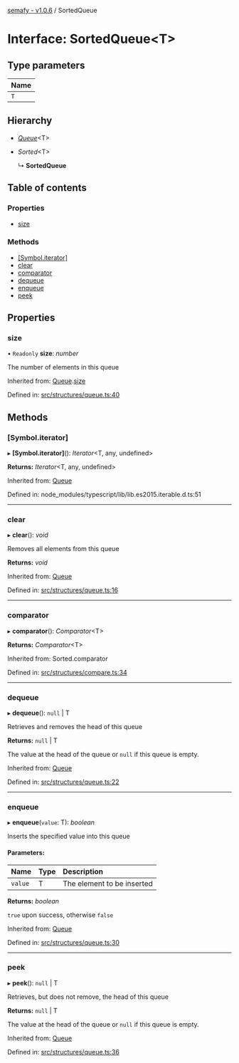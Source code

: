 [semafy - v1.0.6](../README.md) / SortedQueue

# Interface: SortedQueue<T\>

## Type parameters

| Name |
| :------ |
| `T` |

## Hierarchy

* [*Queue*](queue.md)<T\>

* *Sorted*<T\>

  ↳ **SortedQueue**

## Table of contents

### Properties

- [size](sortedqueue.md#size)

### Methods

- [[Symbol.iterator]](sortedqueue.md#[symbol.iterator])
- [clear](sortedqueue.md#clear)
- [comparator](sortedqueue.md#comparator)
- [dequeue](sortedqueue.md#dequeue)
- [enqueue](sortedqueue.md#enqueue)
- [peek](sortedqueue.md#peek)

## Properties

### size

• `Readonly` **size**: *number*

The number of elements in this queue

Inherited from: [Queue](queue.md).[size](queue.md#size)

Defined in: [src/structures/queue.ts:40](https://github.com/havelessbemore/semafy/blob/9e5af2a/src/structures/queue.ts#L40)

## Methods

### [Symbol.iterator]

▸ **[Symbol.iterator]**(): *Iterator*<T, any, undefined\>

**Returns:** *Iterator*<T, any, undefined\>

Inherited from: [Queue](queue.md)

Defined in: node_modules/typescript/lib/lib.es2015.iterable.d.ts:51

___

### clear

▸ **clear**(): *void*

Removes all elements from this queue

**Returns:** *void*

Inherited from: [Queue](queue.md)

Defined in: [src/structures/queue.ts:16](https://github.com/havelessbemore/semafy/blob/9e5af2a/src/structures/queue.ts#L16)

___

### comparator

▸ **comparator**(): *Comparator*<T\>

**Returns:** *Comparator*<T\>

Inherited from: Sorted.comparator

Defined in: [src/structures/compare.ts:34](https://github.com/havelessbemore/semafy/blob/9e5af2a/src/structures/compare.ts#L34)

___

### dequeue

▸ **dequeue**(): ``null`` \| T

Retrieves and removes the head of this queue

**Returns:** ``null`` \| T

The value at the head of the queue or `null` if this queue is empty.

Inherited from: [Queue](queue.md)

Defined in: [src/structures/queue.ts:22](https://github.com/havelessbemore/semafy/blob/9e5af2a/src/structures/queue.ts#L22)

___

### enqueue

▸ **enqueue**(`value`: T): *boolean*

Inserts the specified value into this queue

#### Parameters:

| Name | Type | Description |
| :------ | :------ | :------ |
| `value` | T | The element to be inserted |

**Returns:** *boolean*

`true` upon success, otherwise `false`

Inherited from: [Queue](queue.md)

Defined in: [src/structures/queue.ts:30](https://github.com/havelessbemore/semafy/blob/9e5af2a/src/structures/queue.ts#L30)

___

### peek

▸ **peek**(): ``null`` \| T

Retrieves, but does not remove, the head of this queue

**Returns:** ``null`` \| T

The value at the head of the queue or `null` if this queue is empty.

Inherited from: [Queue](queue.md)

Defined in: [src/structures/queue.ts:36](https://github.com/havelessbemore/semafy/blob/9e5af2a/src/structures/queue.ts#L36)
